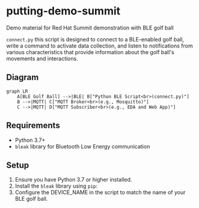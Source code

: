 # putting-demo-summit
Demo material for Red Hat Summit demonstration with BLE golf ball

`connect.py` this script is designed to connect to a BLE-enabled golf ball, write a command to activate data collection, and listen to notifications from various characteristics that provide information about the golf ball's movements and interactions.

## Diagram

```mermaid
graph LR
    A[BLE Golf Ball] -->|BLE| B["Python BLE Script<br>(connect.py)"]
    B -->|MQTT| C["MQTT Broker<br>(e.g., Mosquitto)"]
    C -->|MQTT| D["MQTT Subscriber<br>(e.g., EDA and Web App)"]

```

## Requirements

- Python 3.7+
- `bleak` library for Bluetooth Low Energy communication

## Setup

1. Ensure you have Python 3.7 or higher installed.
2. Install the `bleak` library using `pip`:
3. Configure the DEVICE_NAME in the script to match the name of your BLE golf ball.
